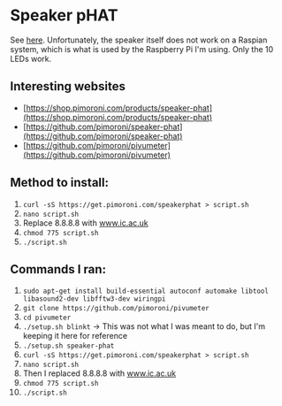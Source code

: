 # Speaker pHAT

See [here](https://shop.pimoroni.com/products/speaker-phat). Unfortunately, the speaker itself does not work on a Raspian system, which is what is used by the Raspberry Pi I'm using. Only the 10 LEDs work.
## Interesting websites

  * [https://shop.pimoroni.com/products/speaker-phat](https://shop.pimoroni.com/products/speaker-phat)
  * [https://github.com/pimoroni/speaker-phat](https://github.com/pimoroni/speaker-phat)
  * [https://github.com/pimoroni/pivumeter](https://github.com/pimoroni/pivumeter)

## Method to install:
  1. `curl -sS https://get.pimoroni.com/speakerphat > script.sh`
  2. `nano script.sh`
  3. Replace 8.8.8.8 with www.ic.ac.uk
  4. `chmod 775 script.sh`
  5. `./script.sh`

## Commands I ran:
  1. `sudo apt-get install build-essential autoconf automake libtool libasound2-dev libfftw3-dev wiringpi`
  2. `git clone https://github.com/pimoroni/pivumeter`
  3. `cd pivumeter`
  4. `./setup.sh blinkt` -> This was not what I was meant to do, but I'm keeping it here for reference
  5. `./setup.sh speaker-phat`
  6. `curl -sS https://get.pimoroni.com/speakerphat > script.sh`
  7. `nano script.sh`
  8. Then I replaced 8.8.8.8 with www.ic.ac.uk
  9. `chmod 775 script.sh`
  10. `./script.sh`
